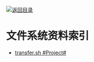 [![返回目录](https://user-images.githubusercontent.com/5803001/38079637-ff0abcf0-3371-11e8-9b76-ad651620afc7.jpg)](https://github.com/wxyyxc1992/Awesome-Links)

# 文件系统资料索引

* [transfer.sh #Project#](https://github.com/dutchcoders/transfer.sh)
